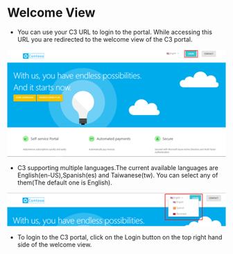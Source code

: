 
# Welcome View  
* You can use your C3 URL to login to the portal. While accessing this URL you are redirected to the welcome view of the C3 portal.
<img src="/images/Welcome-View.png">  

* C3 supporting multiple languages.The current available languages are English(en-US),Spanish(es) and Taiwanese(tw). You can select any of them(The default one is English).  
<img src="/images/SupportedLanguages.png">  

* To login to the C3 portal, click on the Login button on the top right hand side of the welcome view.




